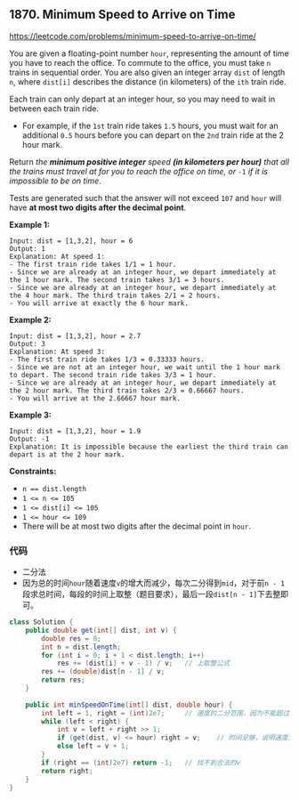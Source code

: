 ## 1870. Minimum Speed to Arrive on Time

https://leetcode.com/problems/minimum-speed-to-arrive-on-time/

You are given a floating-point number `hour`, representing the amount of time you have to reach the office. To commute to the office, you must take `n` trains in sequential order. You are also given an integer array `dist` of length `n`, where `dist[i]` describes the distance (in kilometers) of the `ith` train ride.

Each train can only depart at an integer hour, so you may need to wait in between each train ride.

- For example, if the `1st` train ride takes `1.5` hours, you must wait for an additional `0.5` hours before you can depart on the `2nd` train ride at the 2 hour mark.

Return *the **minimum positive integer** speed **(in kilometers per hour)** that all the trains must travel at for you to reach the office on time, or* `-1` *if it is impossible to be on time*.

Tests are generated such that the answer will not exceed `107` and `hour` will have **at most two digits after the decimal point**.

 

**Example 1:**

```
Input: dist = [1,3,2], hour = 6
Output: 1
Explanation: At speed 1:
- The first train ride takes 1/1 = 1 hour.
- Since we are already at an integer hour, we depart immediately at the 1 hour mark. The second train takes 3/1 = 3 hours.
- Since we are already at an integer hour, we depart immediately at the 4 hour mark. The third train takes 2/1 = 2 hours.
- You will arrive at exactly the 6 hour mark.
```

**Example 2:**

```
Input: dist = [1,3,2], hour = 2.7
Output: 3
Explanation: At speed 3:
- The first train ride takes 1/3 = 0.33333 hours.
- Since we are not at an integer hour, we wait until the 1 hour mark to depart. The second train ride takes 3/3 = 1 hour.
- Since we are already at an integer hour, we depart immediately at the 2 hour mark. The third train takes 2/3 = 0.66667 hours.
- You will arrive at the 2.66667 hour mark.
```

**Example 3:**

```
Input: dist = [1,3,2], hour = 1.9
Output: -1
Explanation: It is impossible because the earliest the third train can depart is at the 2 hour mark.
```

 

**Constraints:**

- `n == dist.length`
- `1 <= n <= 105`
- `1 <= dist[i] <= 105`
- `1 <= hour <= 109`
- There will be at most two digits after the decimal point in `hour`.



### 代码

- 二分法
- 因为总的时间` hour `随着速度`v`的增大而减少，每次二分得到`mid`，对于前`n - 1`段求总时间，每段的时间上取整（题目要求），最后一段`dist[n - 1]`下去整即可。

```java
class Solution {
    public double get(int[] dist, int v) {
        double res = 0;
        int n = dist.length;
        for (int i = 0; i + 1 < dist.length; i++) 
            res += (dist[i] + v - 1) / v; 	// 上取整公式
        res += (double)dist[n - 1] / v;
        return res;
    }
    
    public int minSpeedOnTime(int[] dist, double hour) {
        int left = 1, right = (int)2e7;		// 速度的二分范围，因为不能超过1e7，则右边界设为2e7
        while (left < right) {
            int v = left + right >> 1;
            if (get(dist, v) <= hour) right = v;	// 时间足够，说明速度太大
            else left = v + 1;
        }
        if (right == (int)2e7) return -1;	// 找不到合法的v
        return right;
    }
}

```

